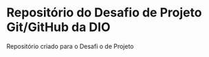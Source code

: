# Repositório do Desafio de Projeto Git/GitHub da DIO
Repositório criado para  o  Desafi o de Projeto
